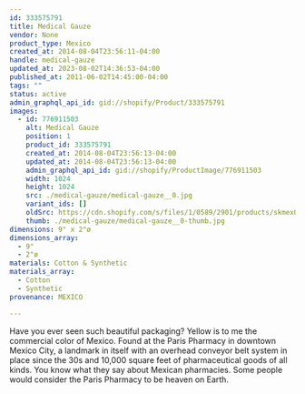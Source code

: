 ```yaml
---
id: 333575791
title: Medical Gauze
vendor: None
product_type: Mexico
created_at: 2014-08-04T23:56:11-04:00
handle: medical-gauze
updated_at: 2023-08-02T14:36:53-04:00
published_at: 2011-06-02T14:45:00-04:00
tags: ""
status: active
admin_graphql_api_id: gid://shopify/Product/333575791
images:
  - id: 776911503
    alt: Medical Gauze
    position: 1
    product_id: 333575791
    created_at: 2014-08-04T23:56:13-04:00
    updated_at: 2014-08-04T23:56:13-04:00
    admin_graphql_api_id: gid://shopify/ProductImage/776911503
    width: 1024
    height: 1024
    src: ./medical-gauze/medical-gauze__0.jpg
    variant_ids: []
    oldSrc: https://cdn.shopify.com/s/files/1/0589/2901/products/skmex0009.tif.jpeg?v=1407210973
    thumb: ./medical-gauze/medical-gauze__0-thumb.jpg
dimensions: 9" x 2"ø
dimensions_array:
  - 9"
  - 2"ø
materials: Cotton & Synthetic
materials_array:
  - Cotton
  - Synthetic
provenance: MEXICO

---
```


Have you ever seen such beautiful packaging? Yellow is to me the commercial color of Mexico. Found at the Paris Pharmacy in downtown Mexico City, a landmark in itself with an overhead conveyor belt system in place since the 30s and 10,000 square feet of pharmaceutical goods of all kinds. You know what they say about Mexican pharmacies. Some people would consider the Paris Pharmacy to be heaven on Earth.